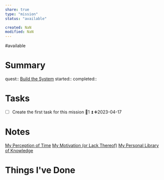 ```yaml
---
share: true
type: "mission"
status: "available"

created: NaN 
modified: NaN
---
```

#available 
# Summary
quest:: [Build the System](./Build%20the%20System.md)
started:: 
completed::
# Tasks
- [ ] Create the first task for this mission 🥄1 ⏫ ➕2023-04-17 

# Notes
[My Perception of Time](My%20Perception%20of%20Time.md)
[My Motivation (or Lack Thereof)](My%20Motivation%20(or%20Lack%20Thereof).md)
[My Personal Library of Knowledge](My%20Personal%20Library%20of%20Knowledge.md)
# Things I've Done